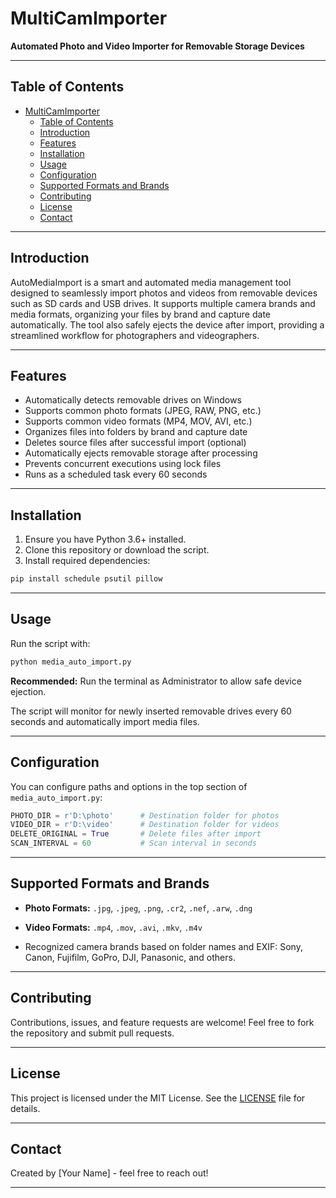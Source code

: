 # MultiCamImporter

**Automated Photo and Video Importer for Removable Storage Devices**

---

## Table of Contents

- [MultiCamImporter](#multicamimporter)
  - [Table of Contents](#table-of-contents)
  - [Introduction](#introduction)
  - [Features](#features)
  - [Installation](#installation)
  - [Usage](#usage)
  - [Configuration](#configuration)
  - [Supported Formats and Brands](#supported-formats-and-brands)
  - [Contributing](#contributing)
  - [License](#license)
  - [Contact](#contact)

---

## Introduction

AutoMediaImport is a smart and automated media management tool designed to seamlessly import photos and videos from removable devices such as SD cards and USB drives. It supports multiple camera brands and media formats, organizing your files by brand and capture date automatically. The tool also safely ejects the device after import, providing a streamlined workflow for photographers and videographers.

---

## Features

- Automatically detects removable drives on Windows  
- Supports common photo formats (JPEG, RAW, PNG, etc.)  
- Supports common video formats (MP4, MOV, AVI, etc.)  
- Organizes files into folders by brand and capture date  
- Deletes source files after successful import (optional)  
- Automatically ejects removable storage after processing  
- Prevents concurrent executions using lock files  
- Runs as a scheduled task every 60 seconds  

---

## Installation

1. Ensure you have Python 3.6+ installed.  
2. Clone this repository or download the script.  
3. Install required dependencies:

```bash
pip install schedule psutil pillow
````

---

## Usage

Run the script with:

```bash
python media_auto_import.py
```

**Recommended:** Run the terminal as Administrator to allow safe device ejection.

The script will monitor for newly inserted removable drives every 60 seconds and automatically import media files.

---

## Configuration

You can configure paths and options in the top section of `media_auto_import.py`:

```python
PHOTO_DIR = r'D:\photo'      # Destination folder for photos  
VIDEO_DIR = r'D:\video'      # Destination folder for videos  
DELETE_ORIGINAL = True       # Delete files after import  
SCAN_INTERVAL = 60           # Scan interval in seconds  
```

---

## Supported Formats and Brands

* **Photo Formats:** `.jpg`, `.jpeg`, `.png`, `.cr2`, `.nef`, `.arw`, `.dng`

* **Video Formats:** `.mp4`, `.mov`, `.avi`, `.mkv`, `.m4v`

* Recognized camera brands based on folder names and EXIF:
  Sony, Canon, Fujifilm, GoPro, DJI, Panasonic, and others.

---

## Contributing

Contributions, issues, and feature requests are welcome!
Feel free to fork the repository and submit pull requests.

---

## License

This project is licensed under the MIT License. See the [LICENSE](LICENSE) file for details.

---

## Contact

Created by \[Your Name] - feel free to reach out!

---
